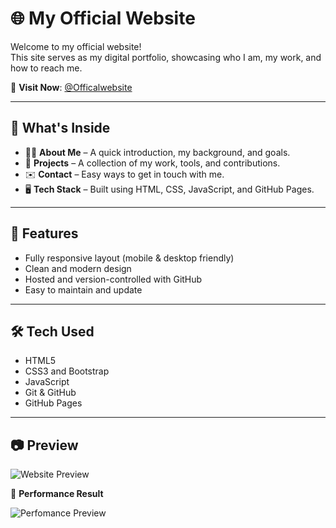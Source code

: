 # 🌐 My Official Website

Welcome to my official website!  
This site serves as my digital portfolio, showcasing who I am, my work, and how to reach me.

🔗 **Visit Now**: [@Officalwebsite](https://myselfanandvp.github.io/officialwebsite/)

---

## 📌 What's Inside

- 🧑‍💼 **About Me** – A quick introduction, my background, and goals.
- 🧰 **Projects** – A collection of my work, tools, and contributions.
- ✉️ **Contact** – Easy ways to get in touch with me.
- 🖥️ **Tech Stack** – Built using HTML, CSS, JavaScript, and GitHub Pages.

---

## 🚀 Features

- Fully responsive layout (mobile & desktop friendly)
- Clean and modern design
- Hosted and version-controlled with GitHub
- Easy to maintain and update

---

## 🛠️ Tech Used

- HTML5
- CSS3 and Bootstrap 
- JavaScript
- Git & GitHub
- GitHub Pages

---

## 📷 Preview

![Website Preview](https://github.com/user-attachments/assets/e8b6e3cb-e73c-4c57-bad9-94e552fc3118) 


🚀 **Performance Result**  

![Perfomance Preview](https://github.com/user-attachments/assets/eefba080-4b8f-40a8-a58c-34a3f22a1275) 



